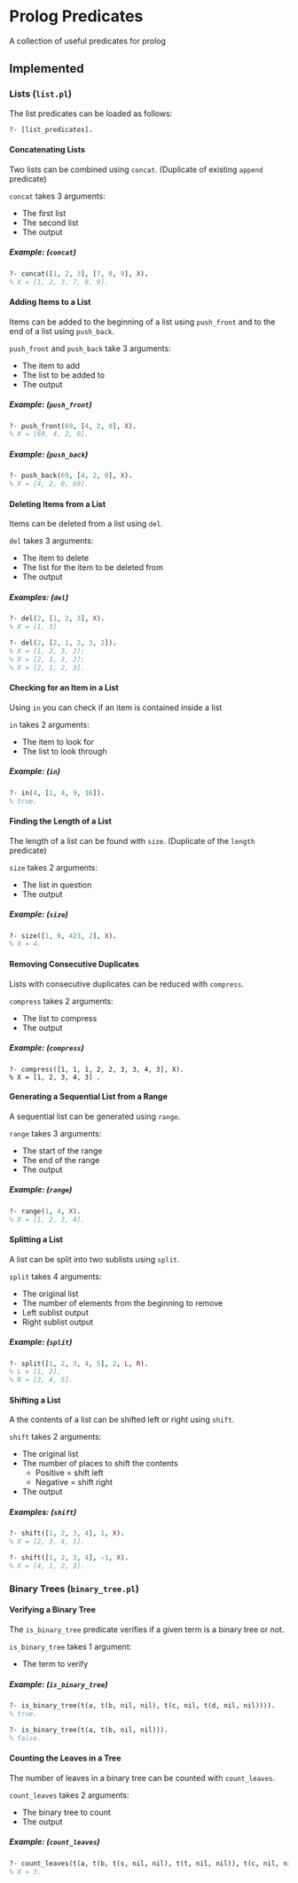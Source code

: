 # Prolog Predicates

A collection of useful predicates for prolog

## Implemented

### Lists (`list.pl`)

The list predicates can be loaded as follows:
```prolog
?- [list_predicates].
```

#### Concatenating Lists

Two lists can be combined using `concat`. (Duplicate of existing `append` predicate)

`concat` takes 3 arguments:
- The first list
- The second list
- The output

##### Example: (`concat`)
```prolog
?- concat([1, 2, 3], [7, 8, 9], X).
% X = [1, 2, 3, 7, 8, 9].
```

#### Adding Items to a List

Items can be added to the beginning of a list using `push_front` and to the end of a list using `push_back`.

`push_front` and `push_back` take 3 arguments:
- The item to add
- The list to be added to
- The output

##### Example: (`push_front`)
```prolog
?- push_front(69, [4, 2, 0], X).
% X = [69, 4, 2, 0].
```

##### Example: (`push_back`)
```prolog
?- push_back(69, [4, 2, 0], X).
% X = [4, 2, 0, 69].
```

#### Deleting Items from a List

Items can be deleted from a list using `del`.

`del` takes 3 arguments:
- The item to delete
- The list for the item to be deleted from
- The output

##### Examples: (`del`)
```prolog
?- del(2, [1, 2, 3], X).
% X = [1, 3]

?- del(2, [2, 1, 2, 3, 2]).
% X = [1, 2, 3, 2];
% X = [2, 1, 3, 2];
% X = [2, 1, 2, 3].
```

#### Checking for an Item in a List

Using `in` you can check if an item is contained inside a list

`in` takes 2 arguments:
- The item to look for
- The list to look through

##### Example: (`in`)
```prolog
?- in(4, [1, 4, 9, 16]).
% true.
```

#### Finding the Length of a List

The length of a list can be found with `size`. (Duplicate of the `length` predicate)

`size` takes 2 arguments:
- The list in question
- The output

##### Example: (`size`)
```prolog
?- size([1, 9, 423, 2], X).
% X = 4.
```

#### Removing Consecutive Duplicates

Lists with consecutive duplicates can be reduced with `compress`.

`compress` takes 2 arguments:
- The list to compress
- The output

##### Example: (`compress`)
```
?- compress([1, 1, 1, 2, 2, 3, 3, 4, 3], X).
% X = [1, 2, 3, 4, 3] .
```

#### Generating a Sequential List from a Range

A sequential list can be generated using `range`.

`range` takes 3 arguments:
- The start of the range
- The end of the range
- The output

##### Example: (`range`)
```prolog
?- range(1, 4, X).
% X = [1, 2, 3, 4].
```

#### Splitting a List

A list can be split into two sublists using `split`.

`split` takes 4 arguments:
- The original list
- The number of elements from the beginning to remove
- Left sublist output
- Right sublist output

##### Example: (`split`)
```prolog
?- split([1, 2, 3, 4, 5], 2, L, R).
% L = [1, 2],
% R = [3, 4, 5].
```

#### Shifting a List

A the contents of a list can be shifted left or right using `shift`.

`shift` takes 2 arguments:
- The original list
- The number of places to shift the contents
    - Positive = shift left
    - Negative = shift right
- The output

##### Examples: (`shift`)
```prolog
?- shift([1, 2, 3, 4], 1, X).
% X = [2, 3, 4, 1].

?- shift([1, 2, 3, 4], -1, X).
% X = [4, 1, 2, 3].
```

### Binary Trees (`binary_tree.pl`)

#### Verifying a Binary Tree

The `is_binary_tree` predicate verifies if a given term is a binary tree or not.

`is_binary_tree` takes 1 argument:
- The term to verify

##### Example: (`is_binary_tree`)
```prolog
?- is_binary_tree(t(a, t(b, nil, nil), t(c, nil, t(d, nil, nil)))).
% true.

?- is_binary_tree(t(a, t(b, nil, nil))).
% false.
```

#### Counting the Leaves in a Tree

The number of leaves in a binary tree can be counted with `count_leaves`.

`count_leaves` takes 2 arguments:
- The binary tree to count
- The output

##### Example: (`count_leaves`)
```prolog
?- count_leaves(t(a, t(b, t(s, nil, nil), t(t, nil, nil)), t(c, nil, nil)), X).
% X = 3.
```
